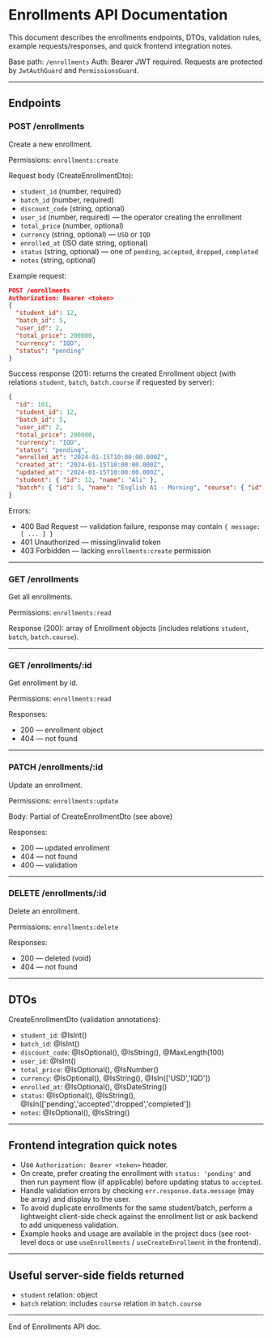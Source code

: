 # Enrollments API Documentation

This document describes the enrollments endpoints, DTOs, validation rules, example requests/responses, and quick frontend integration notes.

Base path: `/enrollments`
Auth: Bearer JWT required. Requests are protected by `JwtAuthGuard` and `PermissionsGuard`.

---

## Endpoints

### POST /enrollments
Create a new enrollment.

Permissions: `enrollments:create`

Request body (CreateEnrollmentDto):
- `student_id` (number, required)
- `batch_id` (number, required)
- `discount_code` (string, optional)
- `user_id` (number, required) — the operator creating the enrollment
- `total_price` (number, optional)
- `currency` (string, optional) — `USD` or `IQD`
- `enrolled_at` (ISO date string, optional)
- `status` (string, optional) — one of `pending`, `accepted`, `dropped`, `completed`
- `notes` (string, optional)

Example request:

```json
POST /enrollments
Authorization: Bearer <token>
{
  "student_id": 12,
  "batch_id": 5,
  "user_id": 2,
  "total_price": 200000,
  "currency": "IQD",
  "status": "pending"
}
```

Success response (201): returns the created Enrollment object (with relations `student`, `batch`, `batch.course` if requested by server):

```json
{
  "id": 101,
  "student_id": 12,
  "batch_id": 5,
  "user_id": 2,
  "total_price": 200000,
  "currency": "IQD",
  "status": "pending",
  "enrolled_at": "2024-01-15T10:00:00.000Z",
  "created_at": "2024-01-15T10:00:00.000Z",
  "updated_at": "2024-01-15T10:00:00.000Z",
  "student": { "id": 12, "name": "Ali" },
  "batch": { "id": 5, "name": "English A1 - Morning", "course": { "id": 3, "name": "English 101" }}
}
```

Errors:
- 400 Bad Request — validation failure, response may contain `{ message: [ ... ] }`
- 401 Unauthorized — missing/invalid token
- 403 Forbidden — lacking `enrollments:create` permission

---

### GET /enrollments
Get all enrollments.

Permissions: `enrollments:read`

Response (200): array of Enrollment objects (includes relations `student`, `batch`, `batch.course`).

---

### GET /enrollments/:id
Get enrollment by id.

Permissions: `enrollments:read`

Responses:
- 200 — enrollment object
- 404 — not found

---

### PATCH /enrollments/:id
Update an enrollment.

Permissions: `enrollments:update`

Body: Partial of CreateEnrollmentDto (see above)

Responses:
- 200 — updated enrollment
- 404 — not found
- 400 — validation

---

### DELETE /enrollments/:id
Delete an enrollment.

Permissions: `enrollments:delete`

Responses:
- 200 — deleted (void)
- 404 — not found

---

## DTOs

CreateEnrollmentDto (validation annotations):
- `student_id`: @IsInt()
- `batch_id`: @IsInt()
- `discount_code`: @IsOptional(), @IsString(), @MaxLength(100)
- `user_id`: @IsInt()
- `total_price`: @IsOptional(), @IsNumber()
- `currency`: @IsOptional(), @IsString(), @IsIn(['USD','IQD'])
- `enrolled_at`: @IsOptional(), @IsDateString()
- `status`: @IsOptional(), @IsString(), @IsIn(['pending','accepted','dropped','completed'])
- `notes`: @IsOptional(), @IsString()

---

## Frontend integration quick notes

- Use `Authorization: Bearer <token>` header.
- On create, prefer creating the enrollment with `status: 'pending'` and then run payment flow (if applicable) before updating status to `accepted`.
- Handle validation errors by checking `err.response.data.message` (may be array) and display to the user.
- To avoid duplicate enrollments for the same student/batch, perform a lightweight client-side check against the enrollment list or ask backend to add uniqueness validation.
- Example hooks and usage are available in the project docs (see root-level docs or use `useEnrollments` / `useCreateEnrollment` in the frontend).

---

## Useful server-side fields returned
- `student` relation: object
- `batch` relation: includes `course` relation in `batch.course`


---

End of Enrollments API doc.
